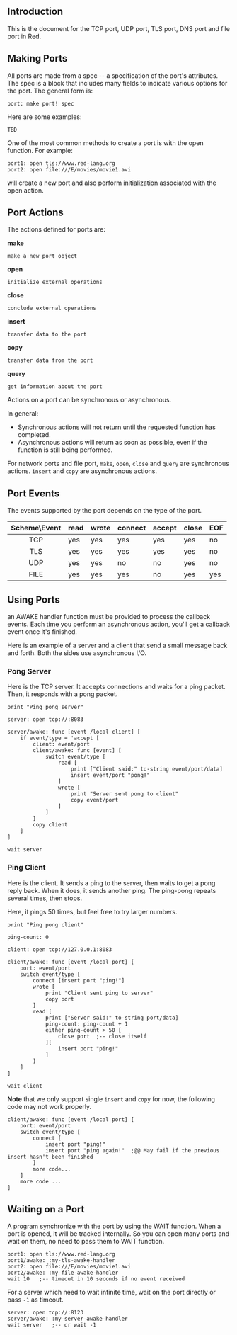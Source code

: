 ## Introduction
This is the document for the TCP port, UDP port, TLS port, DNS port and file port in Red.

## Making Ports
All ports are made from a spec -- a specification of the port's attributes. The spec is a block that includes many fields to indicate various options for the port. The general form is: 
```
port: make port! spec
```
Here are some examples: 
```
TBD
```
One of the most common methods to create a port is with the open function. For example: 
```
port1: open tls://www.red-lang.org
port2: open file:///E/movies/movie1.avi
```
will create a new port and also perform initialization associated with the open action. 

## Port Actions
The actions defined for ports are:

**make**

    make a new port object

**open**

    initialize external operations

**close**

    conclude external operations

**insert**

    transfer data to the port

**copy**

    transfer data from the port

**query**

    get information about the port

Actions on a port can be synchronous or asynchronous. 

In general:

* Synchronous actions will not return until the requested function has completed.
* Asynchronous actions will return as soon as possible, even if the function is still being performed.

For network ports and file port, `make`, `open`, `close` and `query` are synchronous actions. `insert` and `copy` are asynchronous actions.

## Port Events
The events supported by the port depends on the type of the port.

| Scheme\Event      | read | wrote | connect | accept | close | EOF |
|:-----------------:|------|-------|---------|--------|-------|-----|
| TCP               | yes  | yes   | yes     | yes    | yes   | no  |
| TLS               | yes  | yes   | yes     | yes    | yes   | no  |
| UDP               | yes  | yes   | no      | no     | yes   | no  |
| FILE              | yes  | yes   | yes     | no     | yes   | yes |

## Using Ports
an AWAKE handler function must be provided to process the callback events. Each time you perform an asynchronous action, you'll get a callback event once it's finished. 

Here is an example of a server and a client that send a small message back and forth. Both the sides use asynchronous I/O.

### Pong Server
Here is the TCP server. It accepts connections and waits for a ping packet. Then, it responds with a pong packet.
```
print "Ping pong server"

server: open tcp://:8083

server/awake: func [event /local client] [
    if event/type = 'accept [
        client: event/port
        client/awake: func [event] [
            switch event/type [
                read [
                    print ["Client said:" to-string event/port/data]
                    insert event/port "pong!"
                ]
                wrote [
                    print "Server sent pong to client"
                    copy event/port
                ]
            ]
        ]
        copy client
    ]
]

wait server
```

### Ping Client

Here is the client. It sends a ping to the server, then waits to get a pong reply back. When it does, it sends another ping. The ping-pong repeats several times, then stops.

Here, it pings 50 times, but feel free to try larger numbers.
```
print "Ping pong client"

ping-count: 0

client: open tcp://127.0.0.1:8083

client/awake: func [event /local port] [
    port: event/port
    switch event/type [
        connect [insert port "ping!"]
        wrote [
            print "Client sent ping to server"
            copy port
        ]
        read [
            print ["Server said:" to-string port/data]
            ping-count: ping-count + 1
            either ping-count > 50 [
                close port  ;-- close itself
            ][
                insert port "ping!"
            ]
        ]
    ]
]

wait client
```

**Note** that we only support single `insert` and `copy` for now, the following code may not work properly.
```
client/awake: func [event /local port] [
    port: event/port
    switch event/type [
        connect [
            insert port "ping!"
            insert port "ping again!"  ;@@ May fail if the previous insert hasn't been finished
        ]
        more code...
    ]
    more code ...
]
```

## Waiting on a Port
A program synchronize with the port by using the WAIT function. When a port is opened, it will be tracked internally. So you can open many ports and wait on them, no need to pass them to WAIT function.

```
port1: open tls://www.red-lang.org
port1/awake: :my-tls-awake-handler
port2: open file:///E/movies/movie1.avi
port2/awake: :my-file-awake-handler
wait 10   ;-- timeout in 10 seconds if no event received
```
For a server which need to wait infinite time, wait on the port directly or pass `-1` as timeout.
```
server: open tcp://:8123
server/awake: :my-server-awake-handler
wait server   ;-- or wait -1
```
